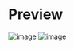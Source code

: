 # Preview
![image](https://github.com/user-attachments/assets/21a44b6c-bbcf-4603-b67b-2b1006d4f63f)
![image](https://github.com/user-attachments/assets/21a44b6c-bbcf-4603-b67b-2b1006d4f63f)
